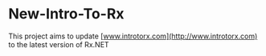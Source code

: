 # New-Intro-To-Rx

This project aims to update [www.introtorx.com](http://www.introtorx.com) to the latest version of Rx.NET
